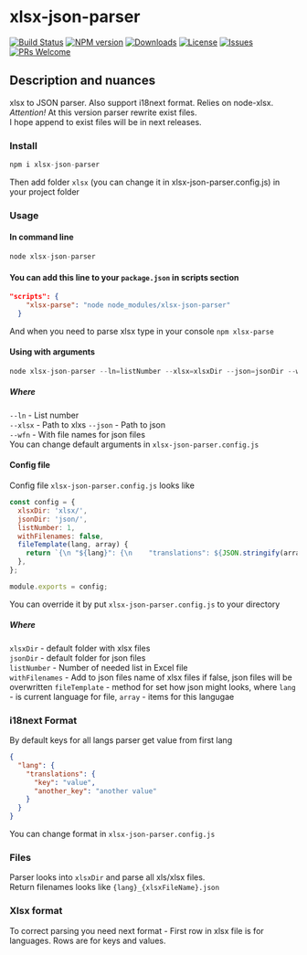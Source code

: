 # xlsx-json-parser
[![Build Status](https://travis-ci.org/irodger/xlsx-json-parser.svg?branch=master)](https://travis-ci.org/irodger/xlsx-json-parser)
[![NPM version](https://badge.fury.io/js/xlsx-json-parser.svg)](http://badge.fury.io/js/xlsx-json-parser)
[![Downloads](https://img.shields.io/npm/dm/xlsx-json-parser.svg)](http://npm-stat.com/charts.html?package=xlsx-json-parser)
[![License](https://img.shields.io/github/license/irodger/xlsx-json-parser.svg?style=flat-square)](https://github.com/irodger/xlsx-json-parser/blob/master/LICENSE)
[![Issues](https://img.shields.io/github/issues/irodger/xlsx-json-parser.svg?style=flat-square)](https://github.com/irodger/xlsx-json-parser/issues)
[![PRs Welcome](https://img.shields.io/badge/PRs-welcome-brightgreen.svg?style=flat-square)](https://github.com/irodger/xlsx-json-parser/pulls)

## Description and nuances
xlsx to JSON parser. Also support i18next format. Relies on node-xlsx.   
*Attention!* At this version parser rewrite exist files.  
I hope append to exist files will be in next releases.


### Install
```javascript
npm i xlsx-json-parser
```
Then add folder `xlsx` (you can change it in xlsx-json-parser.config.js) in your project folder

### Usage
#### In command line
```javascript
node xlsx-json-parser
```

#### You can add this line to your `package.json` in scripts section
```json
"scripts": {
    "xlsx-parse": "node node_modules/xlsx-json-parser"
  }
```
And when you need to parse xlsx type in your console `npm xlsx-parse`

#### Using with arguments
```javascript static
node xlsx-json-parser --ln=listNumber --xlsx=xlsxDir --json=jsonDir --wfn
```
##### Where
`--ln` - List number  
`--xlsx` - Path to xlxs
`--json` - Path to json  
`--wfn` - With file names for json files   
You can change default arguments in `xlsx-json-parser.config.js`

#### Config file
Config file `xlsx-json-parser.config.js` looks like
```javascript
const config = {
  xlsxDir: 'xlsx/',
  jsonDir: 'json/',
  listNumber: 1,
  withFilenames: false,
  fileTemplate(lang, array) {
    return `{\n "${lang}": {\n    "translations": ${JSON.stringify(array)}\n  }\n}`
  },
};

module.exports = config;
```
You can override it by put `xlsx-json-parser.config.js` to your directory

##### Where
`xlsxDir` - default folder with xlsx files  
`jsonDir` - default folder for json files  
`listNumber` - Number of needed list in Excel file  
`withFilenames` - Add to json files name of xlsx files if false, json files will be overwritten
`fileTemplate` - method for set how json might looks, where `lang` - is current language for file, `array` - items for this langugae   

### i18next Format
By default keys for all langs parser get value from first lang
```json
{
  "lang": {
    "translations": {
      "key": "value",
      "another_key": "another value"
    }
  }
}
```
You can change format in `xlsx-json-parser.config.js`

### Files
Parser looks into `xlsxDir` and parse all xls/xlsx files.  
Return filenames looks like `{lang}_{xlsxFileName}.json`

### Xlsx format
To correct parsing you need next format - First row in xlsx file is for languages. Rows are for keys and values.